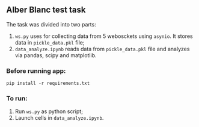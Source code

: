 ## Alber Blanc test task

The task was divided into two parts:
1. `ws.py` uses for collecting data from 5 webosckets using `asynio`. It stores data in `pickle_data.pkl` file;
2. `data_analyze.ipynb` reads data from `pickle_data.pkl` file and analyzes via pandas, scipy and matplotlib.

### Before running app:
```
pip install -r requirements.txt
```
### To run:
1. Run `ws.py` as python script;
2. Launch cells in `data_analyze.ipynb`.